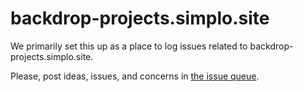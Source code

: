 # backdrop-projects.simplo.site

We primarily set this up as a place to log issues related to backdrop-projects.simplo.site.

Please, post ideas, issues, and concerns in [the issue queue](https://github.com/stpaultim/backdrop_projects_simplo/issues). 



